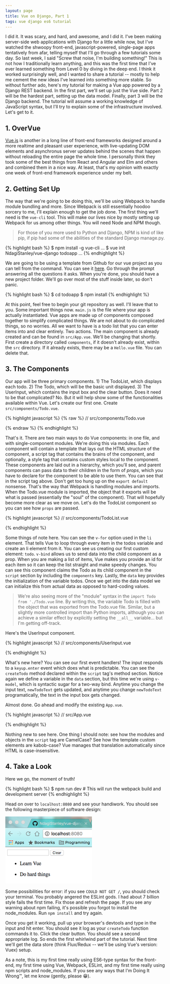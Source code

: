 ```yaml
---
layout: page
title: Vue on Django, Part 1
tags: vue django es6 tutorial
---
```


I did it.  It was scary, and hard, and awesome, and I did it.  I've been making server-side web applications with Django for a little while now, but I've watched the shwoopy front-end, javascript-powered, single-page apps tentatively from afar, telling myself that I'll go through a few tutorials some day.  So last week, I said "Screw that noise, I'm building something!"  This is not how I traditionally learn anything, and this was the first time that I've ever learned something from Level 0 by diving in the deep end.  I think it worked surprisingly well, and I wanted to share a tutorial -- mostly to help me cement the new ideas I've learned into something more stable.  So without further ado, here's my tutorial for making a Vue app powered by a Django REST backend.  In the first part, we'll set up just the Vue side.  Part 2 will be the hardest part, setting up the data model.  Finally, part 3 will be the Django backend.  The tutorial will assume a working knowledge of JavaScript syntax, but I'll try to explain some of the infrastructure involved.  Let's get to it.

## 1. OverVue

[Vue.js](https://vuejs.org/) is another in a long line of front-end frameworks designed around a more realtime and pleasant user experience, with live-updating DOM elements and asynchronus server updates behind the scenes that happen without reloading the entire page the whole time.  I personally think they took some of the best things from React and Angular and Elm and others and combined them in a nice way.  At least, that's my opinion with exactly one week of front-end framework experience under my belt.

## 2. Getting Set Up

The way that we're going to be doing this, we'll be using Webpack to handle module bundling and more.  Since Webpack is still essentially hoodoo sorcery to me, I'll explain enough to get the job done.  The first thing we'll need is the `vue-cli` tool.  This will make our lives nice by mostly setting up Webpack for us among other things.  You will need Node and NPM though.

> For those of you more used to Python and Django, NPM is kind of like pip, if pip had some of the abilities of the standard Django manage.py.

{% highlight bash %}
$ npm install -g vue-cli
...
$ vue init NdagiStanley/vue-django todoapp
...
{% endhighlight %}

We are going to be using a template from Github for our vue project as you can tell from the command.  You can see it [here](https://github.com/NdagiStanley/vue-django).  Go through the prompt answering all the questions it asks.  When you're done, you should have a new project folder.  We'll go over most of the stuff inside later, so don't panic.

{% highlight bash %}
$ cd todoapp
$ npm install
{% endhighlight %}

At this point, feel free to begin your git repository as well.  I'll leave that to you.  Some important things now.  `main.js` is the file where your app is actually instantiated.  Vue apps are made up of components composed together to simplify complicated things.  We are not about to do complicated things, so no worries.  All we want to have is a todo list that you can enter items into and clear entirely.  Two actions.  The main component is already created and can be found in `src/App.vue`.  We'll be changing that shortly.  First create a directory called `components`, if it doesn't already exist, within the `src` directory.  If it already exists, there may be a `Hello.vue` file.  You can delete that.

## 3. The Components

Our app will be three primary components.  1) The TodoList, which displays each todo.  2) The Todo, which will be the basic unit displayed.  3) The UserInput, which contains the input box and the clear button.  Does it need to be that complicated?  No.  But it will help show some of the functionalities available within Vue.  Let's create our first one.  Create `src/components/Todo.vue`.

{% highlight javascript %}
{% raw %}
// src/components/Todo.vue

<template>
  <p>
    {{ todo.text }}
  </p>
</template>

<script>
export default {
  props: ['todo']
}
</script>
{% endraw %}
{% endhighlight %}

That's it.  There are two main ways to do Vue components: in one file, and with single-component modules.  We're doing this via modules.  Each component will contain a template that lays out the HTML structure of the component, a script tag that contains the brains of the component, and optionally, a style tag that contains custom styles local to the component.  These components are laid out in a hierarchy, which you'll see, and parent components can pass data to their children in the form of *props*, which you have to declare for the component to be able to use them.  You can see that in the script tag above.  Don't get too hung up on the `export default` nonsense.  That's the way that Webpack is handling modules and imports.  When the Todo.vue module is imported, the object that it exports will be what is passed (essentially the "soul" of the component).  That will hopefully become more clear as we move on.  Let's do the TodoList component so you can see how `props` are passed.

{% highlight javascript %}
// src/components/TodoList.vue

<template>
  <div id="todolist">
    <ul>
      <li v-for="todo in todos">
        <todo v-bind:todo="todo" v-bind:id="todo.id">
        </todo>
      </li>
    </ul>
  </div>
</template>

<script>
import Todo from './Todo.vue'

export default {
  components: {
    Todo
  },
  data: function () {
    return {
      todos: [
        { text: 'Learn Vue' },
        { text: 'Do hard things' }
      ]
    }
  }
}
</script>
{% endhighlight %}

Some things of note here.  You can see the `v-for` option used in the `li` element.  That tells Vue to loop through every item in the todos variable and create an li element from it.  You can see us creating our first custom element: `todo`.  `v-bind` allows us to send data into the child component as a prop.  When you are making a list of items, Vue makes you provide an id for each item so it can keep the list straight and make speedy changes.  You can see this component claims the Todo as its child component in the `script` section by including the `components` key.  Lastly, the `data` key provides the initialization of the variable todos.  Once we get into the data model we can initialize this from actual data as opposed to hard-coding values.

> We're also seeing more of the "module" syntax in the `import Todo from './Todo.vue` line.  By writing this, the variable Todo is filled with the object that was exported from the Todo.vue file.  Similar, but a slightly more controlled import than Python imports, although you can achieve a similar effect by explicitly setting the `__all__` variable... but I'm getting off-track.

Here's the UserInput component.

{% highlight javascript %}
// src/components/UserInput.vue

<template>
  <div id="user-inputs">
    <input v-model="newTodoText" v-on:keyup.enter="createTodo">
    <button v-on:click="clearTodos">
      Clear
    </button>
  </div>
</template>

<script>
export default {
  data: function () {
    return { newTodoText: '' }
  },
  methods: {
    createTodo () {
      console.log(this.newTodoText, 'created!')
    },
    clearTodos () {
      console.log('Todos cleared!')
    }
  }
}
</script>
{% endhighlight %}

What's new here?  You can see our first event handlers!  The input responds to a `keyup.enter` event which does what is predictable.  You can see the `createTodo` method declared within the `script` tag's method section.  Notice again we define a variable in the `data` section, but this time we're using `v-model`, which is syntactic sugar for a two-way bind.  Anytime you change the input text, `newTodoText` gets updated, and anytime you change `newTodoText` programatically, the text in the input box gets changed.

Almost done.  Go ahead and modify the existing `App.vue`.

{% highlight javascript %}
// src/App.vue

<template>
  <div id="app">
    <user-input></user-input>
    <todo-list></todo-list>
  </div>
</template>

<script>
import TodoList from './components/TodoList.vue'
import UserInput from './components/UserInput.vue'

export default {
  components: {
    UserInput,
    TodoList
  }
}
</script>
{% endhighlight %}

Nothing new to see here.  One thing I should note: see how the modules and objects in the `script` tag are CamelCase?  See how the template custom elements are kabob-case?  Vue manages that translation automatically since HTML is case-insensitive.

## 4. Take a Look

Here we go, the moment of truth!

{% highlight bash %}
$ npm run dev # This will run the webpack build and development server
{% endhighlight %}

Head on over to `localhost:8080` and see your handiwork.  You should see the following masterpiece of software design:

![Our Todo List in the browser](/img/todo-part1-final.png)

Some possibilities for error: if you see `COULD NOT GET /`, you should check your terminal.  You probably angered the ESLint gods.  I had about 7 billion style fails the first time.  Fix those and refresh the page.  If you see any warning about npm failing, it's possible you forgot to install the node_modules.  Run `npm install` and try again.

Once you get it working, pull up your browser's devtools and type in the input and hit enter.  You should see it log as your `createTodo` function commands it to.  Click the clear button.  You should see a second appropriate log.  So ends the first whirlwind part of the tutorial.  Next time we'll get the data store (think Flux/Redux -- we'll be using Vue's version: Vuex) setup.

As a note, this is my first time really using ES6-type syntax for the front-end, my first time using Vue, Webpack, ESLint, and my first time really using npm scripts and node_modules.  If you see any ways that I'm Doing It Wrong™, let me know (gently, please 😁).